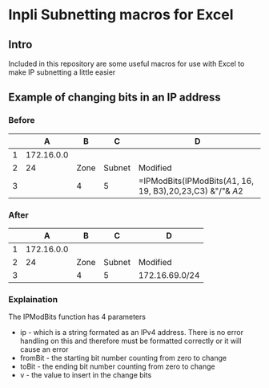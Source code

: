 # Inpli Subnetting macros for Excel

## Intro

Included in this repository are some useful macros for use with Excel to make IP subnetting a little easier

## Example of changing bits in an IP address

### Before
|    |          A |    B |      C |                                                           D |
|----|------------|------|--------|-------------------------------------------------------------|
|  1 | 172.16.0.0 |      |        |                                                             |
|  2 |      24    | Zone | Subnet | Modified                                                    |
|  3 |            |    4 |      5 | =IPModBits(IPModBits($A$1, 16, 19, B3),20,23,C3) &"/"& $A$2 |

### After
|    |          A |    B |      C |              D |
|----|------------|------|--------|----------------|
|  1 | 172.16.0.0 |      |        |                |
|  2 |      24    | Zone | Subnet | Modified       |
|  3 |            |    4 |      5 | 172.16.69.0/24 |

### Explaination
The IPModBits function has 4 parameters

* ip - which is a string formated as an IPv4 address. There is no error handling on this and therefore must be formatted correctly or it will cause an error
* fromBit - the starting bit number counting from zero to change
* toBit - the ending bit number counting from zero to change
* v - the value to insert in the change bits